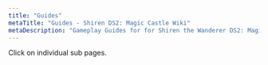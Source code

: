 ```yaml
---
title: "Guides"
metaTitle: "Guides - Shiren DS2: Magic Castle Wiki"
metaDescription: "Gameplay Guides for for Shiren the Wanderer DS2: Magic Castle of the Desert."
---
```


Click on individual sub pages.
